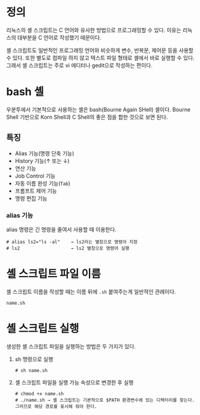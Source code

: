 # 정의

리눅스의 셸 스크립트는 C 언어와 유사한 방법으로 프로그래밍할 수 있다. 이유는 리눅스의 대부분을 C 언어로 작성했기 때문이다. 

셸 스크립트도 일반적인 프로그래밍 언어와 비슷하게 변수, 반복문, 제어문 등을 사용할 수 있다.  또한  별도로 컴파일 하지 않고 텍스트 파일 형태로 셸에서 바로 실행할 수 있다. 그래서 셸 스크립트는 주로 vi 에디터나 gedit으로 작성하는 편이다. 

# bash 셸

우분투에서 기본적으로 사용하는 셸은  bash(Bourne Again SHell) 셸이다.  Bourne Shell 기반으로 Korn Shell과  C Shell의 좋은 점을 합한 것으로 보면 된다. 

## 특징

- Alias 기능(명령 단축 기능)
- History 기능(↑ 또는 ↓)
- 연산 기능 
- Job Control 기능
- 자동 이름 완성 기능(`Tab`)
- 프롬프트 제어 기능
- 명령 편집 기능

### alias 기능

alias 명령은 긴 명령을 줄여서 사용할 때 이용한다. 

~~~
# alias ls2="ls -al"    → ls2라는 별칭으로 명령어 지정
# ls2 					→ ls2 별칭으로 명령어 실행  
~~~

# 셸 스크립트  파일 이름

셸 스크립트 이름을 작성할 때는 이름 뒤에 `.sh` 붙여주는게 일반적인 관례이다. 

~~~
name.sh    
~~~

# 셸 스크립트 실행

생성한 셸 스크립트 파일을  실행하는 방법은 두 가지가 있다. 

1. sh 명령으로 실행 

   ~~~
   # sh name.sh
   ~~~

   

2. 셸 스크립트 파일을 실행 가능 속성으로 변경한 후 실행

   ~~~
   # chmod +x name.sh
   # ./name.sh → 셸 스크립트는 기본적으로 $PATH 환경변수에 있는 디렉터리를 찾는다. 그러므로 해당 경로를 표시해 줘야 한다.
   ~~~

   







